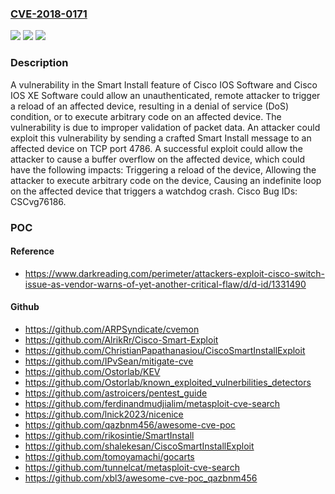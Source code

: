 ### [CVE-2018-0171](https://cve.mitre.org/cgi-bin/cvename.cgi?name=CVE-2018-0171)
![](https://img.shields.io/static/v1?label=Product&message=Cisco%20IOS%20and%20IOS%20XE&color=blue)
![](https://img.shields.io/static/v1?label=Version&message=n%2Fa&color=blue)
![](https://img.shields.io/static/v1?label=Vulnerability&message=CWE-20&color=brighgreen)

### Description

A vulnerability in the Smart Install feature of Cisco IOS Software and Cisco IOS XE Software could allow an unauthenticated, remote attacker to trigger a reload of an affected device, resulting in a denial of service (DoS) condition, or to execute arbitrary code on an affected device. The vulnerability is due to improper validation of packet data. An attacker could exploit this vulnerability by sending a crafted Smart Install message to an affected device on TCP port 4786. A successful exploit could allow the attacker to cause a buffer overflow on the affected device, which could have the following impacts: Triggering a reload of the device, Allowing the attacker to execute arbitrary code on the device, Causing an indefinite loop on the affected device that triggers a watchdog crash. Cisco Bug IDs: CSCvg76186.

### POC

#### Reference
- https://www.darkreading.com/perimeter/attackers-exploit-cisco-switch-issue-as-vendor-warns-of-yet-another-critical-flaw/d/d-id/1331490

#### Github
- https://github.com/ARPSyndicate/cvemon
- https://github.com/AlrikRr/Cisco-Smart-Exploit
- https://github.com/ChristianPapathanasiou/CiscoSmartInstallExploit
- https://github.com/IPvSean/mitigate-cve
- https://github.com/Ostorlab/KEV
- https://github.com/Ostorlab/known_exploited_vulnerbilities_detectors
- https://github.com/astroicers/pentest_guide
- https://github.com/ferdinandmudjialim/metasploit-cve-search
- https://github.com/lnick2023/nicenice
- https://github.com/qazbnm456/awesome-cve-poc
- https://github.com/rikosintie/SmartInstall
- https://github.com/shalekesan/CiscoSmartInstallExploit
- https://github.com/tomoyamachi/gocarts
- https://github.com/tunnelcat/metasploit-cve-search
- https://github.com/xbl3/awesome-cve-poc_qazbnm456

